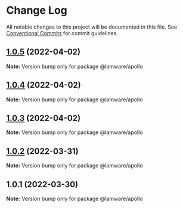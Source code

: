 # Change Log

All notable changes to this project will be documented in this file.
See [Conventional Commits](https://conventionalcommits.org) for commit guidelines.

## [1.0.5](https://github.com/evilkiwi/lamware/compare/@lamware/apollo@1.0.4...@lamware/apollo@1.0.5) (2022-04-02)

**Note:** Version bump only for package @lamware/apollo





## [1.0.4](https://github.com/evilkiwi/lamware/compare/@lamware/apollo@1.0.3...@lamware/apollo@1.0.4) (2022-04-02)

**Note:** Version bump only for package @lamware/apollo





## [1.0.3](https://github.com/evilkiwi/lamware/compare/@lamware/apollo@1.0.2...@lamware/apollo@1.0.3) (2022-04-02)

**Note:** Version bump only for package @lamware/apollo





## [1.0.2](https://github.com/evilkiwi/lamware/compare/@lamware/apollo@1.0.1...@lamware/apollo@1.0.2) (2022-03-31)

**Note:** Version bump only for package @lamware/apollo





## 1.0.1 (2022-03-30)

**Note:** Version bump only for package @lamware/apollo
